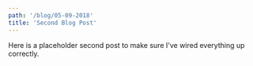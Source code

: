 ```yaml
---
path: '/blog/05-09-2018'
title: 'Second Blog Post'
---
```


Here is a placeholder second post to make sure I've wired everything up correctly.

